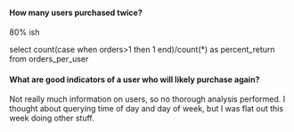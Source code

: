 #### How many users purchased twice?

80% ish

select count(case when orders>1 then 1 end)/count(*) as percent_return
from orders_per_user

#### What are good indicators of a user who will likely purchase again? 

Not really much information on users, so no thorough analysis performed. I thought about querying time of day and day of week, but I was flat out this week doing other stuff. 

